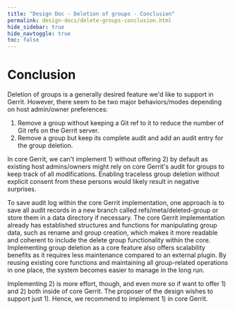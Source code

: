 ```yaml
---
title: "Design Doc - Deletion of groups - Conclusion"
permalink: design-docs/delete-groups-conclusion.html
hide_sidebar: true
hide_navtoggle: true
toc: false
---
```


# Conclusion

Deletion of groups is a generally desired feature we'd like to support in
Gerrit. However, there seem to be two major behaviors/modes depending on host
admin/owner preferences:
1) Remove a group without keeping a Git ref to it to reduce the number of Git
refs on the Gerrit server.
2) Remove a group but keep its complete audit and add an audit entry for the
group deletion.

In core Gerrit, we can't implement 1) without offering 2) by default as existing
host admins/owners might rely on core Gerrit's audit for groups to keep
track of all modifications. Enabling traceless group deletion without explicit
consent from these persons would likely result in negative surprises.

To save audit log within the core Gerrit implementation, one approach is
to save all audit records in a new branch called refs/meta/deleted-group or store
them in a data directory if necessary. The core Gerrit implementation
already has established structures and functions for manipulating group data, such
as rename and group creation, which makes it more readable and coherent to include
the delete group functionality within the core.
Implementing group deletion as a core feature also offers scalability benefits as
it requires less maintenance compared to an external plugin. By reusing existing
core functions and maintaining all group-related operations in one place, the
system becomes easier to manage in the long run.

Implementing 2) is more effort, though, and even more so if want to offer 1)
and 2) both inside of core Gerrit. The proposer of the design wishes to support
just 1). Hence, we recommend to implement 1) in core Gerrit.
